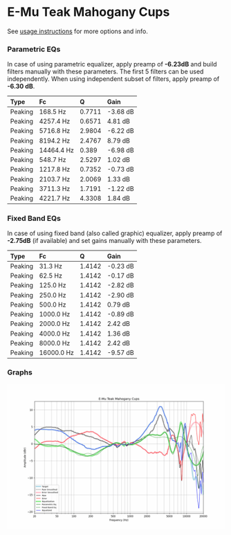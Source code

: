 # E-Mu Teak Mahogany Cups
See [usage instructions](https://github.com/jaakkopasanen/AutoEq#usage) for more options and info.

### Parametric EQs
In case of using parametric equalizer, apply preamp of **-6.23dB** and build filters manually
with these parameters. The first 5 filters can be used independently.
When using independent subset of filters, apply preamp of **-6.30 dB**.

| Type    | Fc         |      Q | Gain     |
|:--------|:-----------|:-------|:---------|
| Peaking | 168.5 Hz   | 0.7711 | -3.68 dB |
| Peaking | 4257.4 Hz  | 0.6571 | 4.81 dB  |
| Peaking | 5716.8 Hz  | 2.9804 | -6.22 dB |
| Peaking | 8194.2 Hz  | 2.4767 | 8.79 dB  |
| Peaking | 14464.4 Hz | 0.389  | -6.98 dB |
| Peaking | 548.7 Hz   | 2.5297 | 1.02 dB  |
| Peaking | 1217.8 Hz  | 0.7352 | -0.73 dB |
| Peaking | 2103.7 Hz  | 2.0069 | 1.33 dB  |
| Peaking | 3711.3 Hz  | 1.7191 | -1.22 dB |
| Peaking | 4221.7 Hz  | 4.3308 | 1.84 dB  |

### Fixed Band EQs
In case of using fixed band (also called graphic) equalizer, apply preamp of **-2.75dB**
(if available) and set gains manually with these parameters.

| Type    | Fc         |      Q | Gain     |
|:--------|:-----------|:-------|:---------|
| Peaking | 31.3 Hz    | 1.4142 | -0.23 dB |
| Peaking | 62.5 Hz    | 1.4142 | -0.17 dB |
| Peaking | 125.0 Hz   | 1.4142 | -2.82 dB |
| Peaking | 250.0 Hz   | 1.4142 | -2.90 dB |
| Peaking | 500.0 Hz   | 1.4142 | 0.79 dB  |
| Peaking | 1000.0 Hz  | 1.4142 | -0.89 dB |
| Peaking | 2000.0 Hz  | 1.4142 | 2.42 dB  |
| Peaking | 4000.0 Hz  | 1.4142 | 1.36 dB  |
| Peaking | 8000.0 Hz  | 1.4142 | 2.42 dB  |
| Peaking | 16000.0 Hz | 1.4142 | -9.57 dB |

### Graphs
![](./E-Mu%20Teak%20Mahogany%20Cups.png)